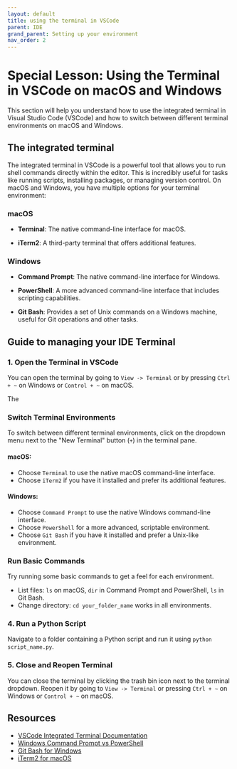 ```yaml
---
layout: default
title: using the terminal in VSCode
parent: IDE
grand_parent: Setting up your environment
nav_order: 2
---
```


# Special Lesson: Using the Terminal in VSCode on macOS and Windows

This section will help you understand how to use the integrated terminal in Visual Studio Code (VSCode) and how to switch between different terminal environments on macOS and Windows.

## The integrated terminal

The integrated terminal in VSCode is a powerful tool that allows you to run shell commands directly within the editor. This is incredibly useful for tasks like running scripts, installing packages, or managing version control. On macOS and Windows, you have multiple options for your terminal environment:

### macOS

- **Terminal**: The native command-line interface for macOS.
  
- **iTerm2**: A third-party terminal that offers additional features.

### Windows

- **Command Prompt**: The native command-line interface for Windows.
  
- **PowerShell**: A more advanced command-line interface that includes scripting capabilities.
  
- **Git Bash**: Provides a set of Unix commands on a Windows machine, useful for Git operations and other tasks.

## Guide to managing your IDE Terminal

### 1. Open the Terminal in VSCode

You can open the terminal by going to `View -> Terminal` or by pressing `Ctrl + ~` on Windows or `Control + ~` on macOS.

The

### Switch Terminal Environments

To switch between different terminal environments, click on the dropdown menu next to the "New Terminal" button (`+`) in the terminal pane.

#### macOS:

- Choose `Terminal` to use the native macOS command-line interface.
- Choose `iTerm2` if you have it installed and prefer its additional features.

#### Windows:

- Choose `Command Prompt` to use the native Windows command-line interface.
- Choose `PowerShell` for a more advanced, scriptable environment.
- Choose `Git Bash` if you have it installed and prefer a Unix-like environment.

### Run Basic Commands

Try running some basic commands to get a feel for each environment.

- List files: `ls` on macOS, `dir` in Command Prompt and PowerShell, `ls` in Git Bash.
- Change directory: `cd your_folder_name` works in all environments.

### 4. Run a Python Script

Navigate to a folder containing a Python script and run it using `python script_name.py`.

### 5. Close and Reopen Terminal

You can close the terminal by clicking the trash bin icon next to the terminal dropdown. Reopen it by going to `View -> Terminal` or pressing `Ctrl + ~` on Windows or `Control + ~` on macOS.

## Resources

- [VSCode Integrated Terminal Documentation](https://code.visualstudio.com/docs/editor/integrated-terminal)
- [Windows Command Prompt vs PowerShell](https://www.howtogeek.com/163127/how-powershell-differs-from-the-windows-command-prompt/)
- [Git Bash for Windows](https://gitforwindows.org/)
- [iTerm2 for macOS](https://iterm2.com/)
